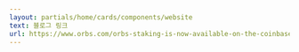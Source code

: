 ```yaml
---
layout: partials/home/cards/components/website
text: 블로그 링크
url: https://www.orbs.com/orbs-staking-is-now-available-on-the-coinbase-wallet-mobile-app/
---
```

